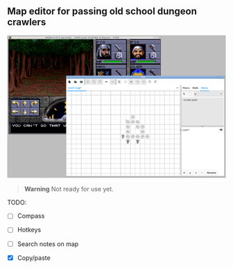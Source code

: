 
Map editor for passing old school dungeon crawlers
--------------------------------------------------

![screen](screen.png)

> **Warning**
> Not ready for use yet.

TODO:
- [ ] Compass
- [ ] Hotkeys
- [ ] Search notes on map
- [X] Copy/paste


